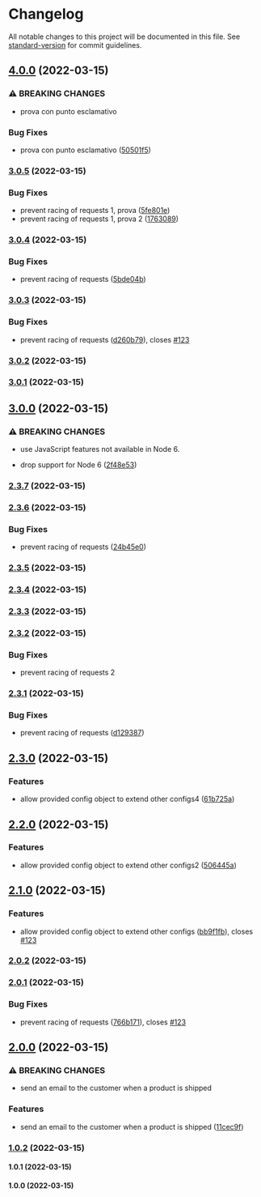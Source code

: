 # Changelog

All notable changes to this project will be documented in this file. See [standard-version](https://github.com/conventional-changelog/standard-version) for commit guidelines.

## [4.0.0](https://github.com/gian89/test_changelog/compare/v3.0.5...v4.0.0) (2022-03-15)


### ⚠ BREAKING CHANGES

* prova con punto esclamativo

### Bug Fixes

* prova con punto esclamativo ([50501f5](https://github.com/gian89/test_changelog/commit/50501f53192acb8b34d59fb4e24f31ce5e7b7208))

### [3.0.5](https://github.com/gian89/test_changelog/compare/v3.0.4...v3.0.5) (2022-03-15)


### Bug Fixes

* prevent racing of requests 1, prova ([5fe801e](https://github.com/gian89/test_changelog/commit/5fe801e2e6459cb2e3ddb81379847439e798a34c))
* prevent racing of requests 1, prova 2 ([1763089](https://github.com/gian89/test_changelog/commit/176308948abba71c09ee30b191343e295e2084ad))

### [3.0.4](https://github.com/gian89/test_changelog/compare/v3.0.3...v3.0.4) (2022-03-15)


### Bug Fixes

* prevent racing of requests ([5bde04b](https://github.com/gian89/test_changelog/commit/5bde04b8567f3ba1645161668331700bbeca4777))

### [3.0.3](https://github.com/gian89/test_changelog/compare/v3.0.2...v3.0.3) (2022-03-15)


### Bug Fixes

* prevent racing of requests ([d260b79](https://github.com/gian89/test_changelog/commit/d260b7936bbb1b6add82f7119b3d333cb2bdc109)), closes [#123](https://github.com/gian89/test_changelog/issues/123)

### [3.0.2](https://github.com/gian89/test_changelog/compare/v3.0.1...v3.0.2) (2022-03-15)

### [3.0.1](https://github.com/gian89/test_changelog/compare/v3.0.0...v3.0.1) (2022-03-15)

## [3.0.0](https://github.com/gian89/test_changelog/compare/v2.3.7...v3.0.0) (2022-03-15)


### ⚠ BREAKING CHANGES

* use JavaScript features not available in Node 6.

* drop support for Node 6 ([2f48e53](https://github.com/gian89/test_changelog/commit/2f48e53e69d11e145ff6808f5aacecc9353a034a))

### [2.3.7](https://github.com/gian89/test_changelog/compare/v2.3.6...v2.3.7) (2022-03-15)

### [2.3.6](https://github.com/gian89/test_changelog/compare/v2.3.5...v2.3.6) (2022-03-15)


### Bug Fixes

* prevent racing of requests ([24b45e0](https://github.com/gian89/test_changelog/commit/24b45e0c82af2a0600bc23130e5fcaeec46d2d35))

### [2.3.5](https://github.com/gian89/test_changelog/compare/v2.3.4...v2.3.5) (2022-03-15)

### [2.3.4](https://github.com/gian89/test_changelog/compare/v2.3.3...v2.3.4) (2022-03-15)

### [2.3.3](https://github.com/gian89/test_changelog/compare/v2.3.2...v2.3.3) (2022-03-15)

### [2.3.2](https://github.com/gian89/test_changelog/compare/v2.3.1...v2.3.2) (2022-03-15)

### Bug Fixes

* prevent racing of requests 2

### [2.3.1](https://github.com/gian89/test_changelog/compare/v2.3.0...v2.3.1) (2022-03-15)


### Bug Fixes

* prevent racing of requests ([d129387](https://github.com/gian89/test_changelog/commit/d1293874e71c726c05df62c8a66d432b4c5a60d8))

## [2.3.0](https://github.com/gian89/test_changelog/compare/v2.2.0...v2.3.0) (2022-03-15)


### Features

* allow provided config object to extend other configs4 ([61b725a](https://github.com/gian89/test_changelog/commit/61b725a2651fceca63f916e2ce8f845d9d802807))

## [2.2.0](https://github.com/gian89/test_changelog/compare/v2.1.0...v2.2.0) (2022-03-15)


### Features

* allow provided config object to extend other configs2 ([506445a](https://github.com/gian89/test_changelog/commit/506445a46e0dfb488a681e9f73217b6b8df2a741))

## [2.1.0](https://github.com/gian89/test_changelog/compare/v2.0.2...v2.1.0) (2022-03-15)


### Features

* allow provided config object to extend other configs ([bb9f1fb](https://github.com/gian89/test_changelog/commit/bb9f1fb93bf64ef22fdb7b4502e7eb0a5cc8d878)), closes [#123](https://github.com/gian89/test_changelog/issues/123)

### [2.0.2](https://github.com/gian89/test_changelog/compare/v2.0.1...v2.0.2) (2022-03-15)

### [2.0.1](https://github.com/gian89/test_changelog/compare/v2.0.0...v2.0.1) (2022-03-15)


### Bug Fixes

* prevent racing of requests ([766b171](https://github.com/gian89/test_changelog/commit/766b17124148da38ad379a7bdcabd7f6cc5b6dc1)), closes [#123](https://github.com/gian89/test_changelog/issues/123)

## [2.0.0](https://github.com/gian89/test_changelog/compare/v1.0.2...v2.0.0) (2022-03-15)


### ⚠ BREAKING CHANGES

* send an email to the customer when a product is shipped

### Features

* send an email to the customer when a product is shipped ([11cec9f](https://github.com/gian89/test_changelog/commit/11cec9f2dfdc5fa6bbfc61238140c551731ff8ec))

### [1.0.2](https://github.com/gian89/test_changelog/compare/v1.0.1...v1.0.2) (2022-03-15)

#### 1.0.1 (2022-03-15)

#### 1.0.0 (2022-03-15)
